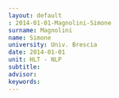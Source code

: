 ```yaml
---
layout: default 
: 2014-01-01-Magnolini-Simone
surname: Magnolini
name: Simone
university: Univ. Brescia
date: 2014-01-01
unit: HLT - NLP
subtitle: 
advisor: 
keywords: 
---
```

